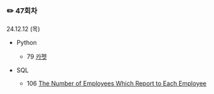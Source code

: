 ### ✏️ 47회차

24.12.12 (목)

- Python

  - 79 [카펫](https://school.programmers.co.kr/learn/courses/30/lessons/42842)
 
- SQL

  - 106 [The Number of Employees Which Report to Each Employee](https://leetcode.com/problems/the-number-of-employees-which-report-to-each-employee/description/)

